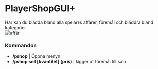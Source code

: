 # PlayerShopGUI+

Här kan du blädda bland alla spelares affärer, föremål och bläddra bland kategorier  
![affär](../bilder/affärer.png)

### Kommandon
- **/pshop** | Öppna menyn  
- **/pshop sell [kvantitet] (pris)** | lägger ut föremål till salu
